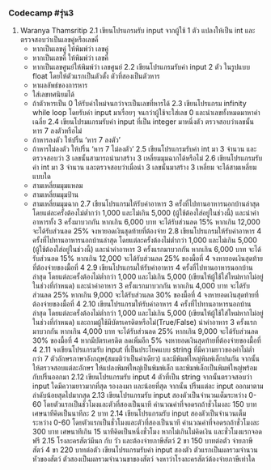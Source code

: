 ### Codecamp #รุ่น3
 1. Waranya Thamsritip
 2.1 เขียนโปรแกรมรับ input จากผู้ใช้ 1 ตัว แปลงให้เป็น int และตรวจสอบว่าเป็นเลขคู่หรือเลขคี่ 
	- หากเป็นเลขคู่ ให้พิมพ์ว่า เลขคู่
	- หากเป็นเลขคี่ ให้พิมพ์ว่า เลขคี่
	- หากเป็นเลขศูนย์ให้พิมพ์ว่า เลขศูนย์
 2.2 เขียนโปรแกรมรับค่า input 2 ตัว ในรูปแบบ float โดยให้ตัวแรกเป็นตัวตั้ง ตัวที่สองเป็นตัวหาร
	- หาผลลัพธ์ของการหาร
	- ใส่เลขทศนิยมได้
	- ถ้าตัวหารเป็น 0 ให้รับค่าใหม่จนกว่าจะเป็นเลขที่หารได้
 2.3 เขียนโปรแกรม infinity while loop โดยรับค่า input มาเรื่อยๆ จนกว่าผู้ใช้จะใส่เลข 0 และนำเลขทั้งหมดมาหาค่าเฉลี่ย
 2.4 เขียนโปรมแกรมรับค่า input ที่เป็น integer มาหนึ่งตัว ตรวจสอบว่าเลขนั้นหาร 7 ลงตัวหรือไม่
	- ถ้าหารลงตัว ให้ปริ้น ‘หาร 7 ลงตัว’
	- ถ้าหารไม่ลงตัว ให้ปริ้น ‘หาร 7 ไม่ลงตัว’
 2.5 เขียนโปรแกรมรับค่า int มา 3 จำนวน และตรวจสอบว่า 3 เลขนั้นสามารถนำมาสร้าง 3 เหลี่ยมมุมฉากได้หรือไม่
 2.6 เขียนโปรแกรมรับค่า int มา 3 จำนวน และตรวจสอบว่าเมื่อนำ 3 เลขนั้นมาสร้าง 3 เหลี่ยม จะได้สามเหลี่ยมแบบใด
	- สามเหลี่ยมมุมแหลม
	- สามเหลี่ยมมุมป้าน
	- สามเหลี่ยมมุมฉาก
 2.7 เขียนโปรแกรมให้รับค่าอาหาร 3 ครั้งที่ไปทานอาหารนอกบ้านล่าสุด โดยแต่ละครั้งต้องไม่ต่ำกว่า 1,000 และไม่เกิน 5,000 (ผู้ใช้ต้องใส่อยู่ในช่วงนี้) และนำค่าอาหารทั้ง 3 ครั้งมาบวกกัน หากเกิน 6,000 บาท จะได้รับส่วนลด 15% หากเกิน 12,000 จะได้รับส่วนลด 25% จงหายอดเงินสุดท้ายที่ต้องจ่าย
 2.8 เขียนโปรแกรมให้รับค่าอาหาร 4 ครั้งที่ไปทานอาหารนอกบ้านล่าสุด โดยแต่ละครั้งต้องไม่ต่ำกว่า 1,000 และไม่เกิน 5,000 (ผู้ใช้ต้องใส่อยู่ในช่วงนี้) และนำค่าอาหาร 3 ครั้งแรกมาบวกกัน หากเกิน 6,000 บาท จะได้รับส่วนลด 15% หากเกิน 12,000 จะได้รับส่วนลด 25% ของมื้อที่ 4 จงหายอดเงินสุดท้ายที่ต้องจ่ายของมื้อที่ 4
 2.9 เขียนโปรแกรมให้รับค่าอาหาร 4 ครั้งที่ไปทานอาหารนอกบ้านล่าสุด โดยแต่ละครั้งต้องไม่ต่ำกว่า 1,000 และไม่เกิน 5,000 (เขียนให้ผู้ใช้ใส่ใหม่หากไม่อยู่ในช่วงที่กำหนด) และนำค่าอาหาร 3 ครั้งแรกมาบวกกัน หากเกิน 4,000 บาท จะได้รับส่วนลด 25% หากเกิน 9,000 จะได้รับส่วนลด 30% ของมื้อที่ 4 จงหายอดเงินสุดท้ายที่ต้องจ่ายของมื้อที่ 4
 2.10 เขียนโปรแกรมให้รับค่าอาหาร 4 ครั้งที่ไปทานอาหารนอกบ้านล่าสุด โดยแต่ละครั้งต้องไม่ต่ำกว่า 1,000 และไม่เกิน 5,000 (เขียนให้ผู้ใช้ใส่ใหม่หากไม่อยู่ในช่วงที่กำหนด) และถามผู้ใช้มีบัตรเครดิตหรือไม่(True/False) นำค่าอาหาร 3 ครั้งแรกมาบวกกัน หากเกิน 4,000 บาท จะได้รับส่วนลด 25% หากเกิน 9,000 จะได้รับส่วนลด 30% ของมื้อที่ 4 หากมีบัตรเครดิต ลดเพิ่มอีก 5%    จงหายอดเงินสุดท้ายที่ต้องจ่ายของมื้อที่ 4
 2.11 จงเขียนโปรแกรมรับ input ที่เป็นประโยคแบบ string ที่มีความยาวของคำไม่ต่ำกว่า 7 ตัวอักษรภาษาอังกฤษ(สมมติว่าเป็นคำเดียว) และมีพิมพ์ใหญ่พิมพ์เล็กปนกัน จากนั้นให้ตรวจสอบแต่ละอักษร ให้แปลงพิมพ์ใหญ่เป็นพิมพ์เล็ก และพิมพ์เล็กเป็นพิมพ์ใหญ่พร้อมกับปริ้นออกมา
 2.12 เขียนโปรแกรมรับ input 4 ตัวที่เป็น string จากนั้นตรวจสอบว่า input ใดมีความยาวมากที่สุด รองลงมา และน้อยที่สุด จากนั้น ปริ้นแต่ละ input ออกมาตามลำดับน้อยสุดไปมากสุด
 2.13 เขียนโปรแกรมรับ input สองตัวเป็นจำนวนเต็มระหว่าง 0-60 โดยตัวแรกเป็นชั่วโมงและตัวที่สองเป็นนาที คำนวณค่าที่จอดรถถ้าชั่วโมงละ 150 บาท เศษนาทีคิดเป็นนาทีละ 2 บาท
 2.14 เขียนโปรแกรมรับ input สองตัวเป็นจำนวนเต็มระหว่าง 0-60 โดยตัวแรกเป็นชั่วโมงและตัวที่สองเป็นนาที คำนวณค่าที่จอดรถถ้าชั่วโมงละ 300 บาท เศษนาทีเกิน 15 นาทีคิดเป็นหนึ่งชั่วโมง หากไม่เกินไม่คิดเงิน และชั่วโมงแรกจอดฟรี
 2.15 โรงละครสัตว์มีนก กับ วัว และต้องจ่ายภาษีสัตว์ 2 ขา 150 บาทต่อตัว   จ่ายภาษีสัตว์ 4 ขา 220 บาทต่อตัว เขียนโปรแกรมรับค่า input สองตัว ตัวแรกเป็นผลรวมจำนวนหัวของสัตว์ ตัวสองเป็นผลรวมจำนวนขาของสัตว์ จงหาว่าโรงละครสัตว์ต้องจ่ายภาษีเท่าใด
